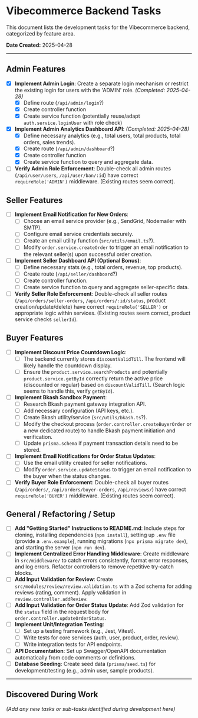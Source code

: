 # Vibecommerce Backend Tasks

This document lists the development tasks for the Vibecommerce backend, categorized by feature area.

**Date Created:** 2025-04-28

---

## Admin Features

-   [x] **Implement Admin Login**: Create a separate login mechanism or restrict the existing login for users with the 'ADMIN' role. *(Completed: 2025-04-28)*
    -   [x] Define route (`/api/admin/login`?)
    -   [x] Create controller function
    -   [x] Create service function (potentially reuse/adapt `auth.service.loginUser` with role check)
-   [x] **Implement Admin Analytics Dashboard API**: *(Completed: 2025-04-28)*
    -   [x] Define necessary analytics (e.g., total users, total products, total orders, sales trends).
    -   [x] Create route (`/api/admin/dashboard`?)
    -   [x] Create controller function
    -   [x] Create service function to query and aggregate data.
-   [ ] **Verify Admin Role Enforcement**: Double-check all admin routes (`/api/user/users`, `/api/user/ban/:id`) have correct `requireRole('ADMIN')` middleware. (Existing routes seem correct).

## Seller Features

-   [ ] **Implement Email Notification for New Orders**:
    -   [ ] Choose an email service provider (e.g., SendGrid, Nodemailer with SMTP).
    -   [ ] Configure email service credentials securely.
    -   [ ] Create an email utility function (`src/utils/email.ts`?).
    -   [ ] Modify `order.service.createOrder` to trigger an email notification to the relevant seller(s) upon successful order creation.
-   [ ] **Implement Seller Dashboard API (Optional Bonus)**:
    -   [ ] Define necessary stats (e.g., total orders, revenue, top products).
    -   [ ] Create route (`/api/seller/dashboard`?)
    -   [ ] Create controller function.
    -   [ ] Create service function to query and aggregate seller-specific data.
-   [ ] **Verify Seller Role Enforcement**: Double-check all seller routes (`/api/orders/seller-orders`, `/api/orders/:id/status`, product creation/update/delete) have correct `requireRole('SELLER')` or appropriate logic within services. (Existing routes seem correct, product service checks `sellerId`).

## Buyer Features

-   [ ] **Implement Discount Price Countdown Logic**:
    -   [ ] The backend currently stores `discountValidTill`. The frontend will likely handle the countdown display.
    -   [ ] Ensure the `product.service.searchProducts` and potentially `product.service.getById` correctly return the active price (discounted or regular) based on `discountValidTill`. (Search logic seems to handle this, verify `getById`).
-   [ ] **Implement Bkash Sandbox Payment**:
    -   [ ] Research Bkash payment gateway integration API.
    -   [ ] Add necessary configuration (API keys, etc.).
    -   [ ] Create Bkash utility/service (`src/utils/bkash.ts`?).
    -   [ ] Modify the checkout process (`order.controller.createBuyerOrder` or a new dedicated route) to handle Bkash payment initiation and verification.
    -   [ ] Update `prisma.schema` if payment transaction details need to be stored.
-   [ ] **Implement Email Notifications for Order Status Updates**:
    -   [ ] Use the email utility created for seller notifications.
    -   [ ] Modify `order.service.updateStatus` to trigger an email notification to the buyer when the status changes.
-   [ ] **Verify Buyer Role Enforcement**: Double-check all buyer routes (`/api/orders/`, `/api/orders/buyer-orders`, `/api/reviews/`) have correct `requireRole('BUYER')` middleware. (Existing routes seem correct).

## General / Refactoring / Setup

-   [ ] **Add "Getting Started" Instructions to README.md**: Include steps for cloning, installing dependencies (`npm install`), setting up `.env` file (provide a `.env.example`), running migrations (`npx prisma migrate dev`), and starting the server (`npm run dev`).
-   [ ] **Implement Centralized Error Handling Middleware**: Create middleware in `src/middleware/` to catch errors consistently, format error responses, and log errors. Refactor controllers to remove repetitive try-catch blocks.
-   [ ] **Add Input Validation for Review**: Create `src/modules/review/review.validation.ts` with a Zod schema for adding reviews (rating, comment). Apply validation in `review.controller.addReview`.
-   [ ] **Add Input Validation for Order Status Update**: Add Zod validation for the `status` field in the request body for `order.controller.updateOrderStatus`.
-   [ ] **Implement Unit/Integration Testing**:
    -   [ ] Set up a testing framework (e.g., Jest, Vitest).
    -   [ ] Write tests for core services (auth, user, product, order, review).
    -   [ ] Write integration tests for API endpoints.
-   [ ] **API Documentation**: Set up Swagger/OpenAPI documentation automatically from code comments or definitions.
-   [ ] **Database Seeding**: Create seed data (`prisma/seed.ts`) for development/testing (e.g., admin user, sample products).

---

## Discovered During Work

*(Add any new tasks or sub-tasks identified during development here)*
